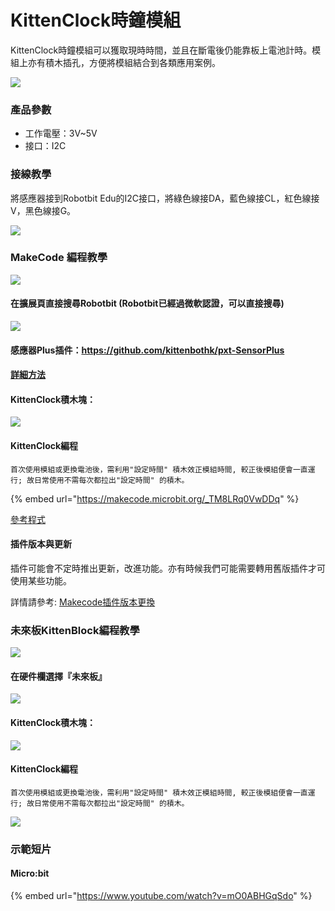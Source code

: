 # KittenClock時鐘模組

KittenClock時鐘模組可以獲取現時時間，並且在斷電後仍能靠板上電池計時。模組上亦有積木插孔，方便將模組結合到各類應用案例。

![](https://kittenbothk.readthedocs.io/en/latest/\_images/kittenclock9.png)

### 產品參數

* 工作電壓：3V\~5V
* 接口：I2C

### 接線教學

將感應器接到Robotbit Edu的I2C接口，將綠色線接DA，藍色線接CL，紅色線接V，黑色線接G。

![](https://kittenbothk.readthedocs.io/en/latest/\_images/kittenclock\_wiring1.png)

### MakeCode 編程教學

![](https://kittenbothk.readthedocs.io/en/latest/\_images/mcbanner12.png)

#### 在擴展頁直接搜尋Robotbit (Robotbit已經過微軟認證，可以直接搜尋)

![](https://kittenbothk.readthedocs.io/en/latest/\_images/robotbit\_search.gif)

#### 感應器Plus插件：https://github.com/kittenbothk/pxt-SensorPlus

#### [詳細方法](../programmingplatforms/makecode/kittenbotandmakecode.md)

#### KittenClock積木塊：

![](https://kittenbothk.readthedocs.io/en/latest/\_images/kittenclock4.png)

#### KittenClock編程

```
首次使用模組或更換電池後，需利用"設定時間" 積木效正模組時間, 較正後模組便會一直運行; 故日常使用不需每次都拉出"設定時間" 的積木。
```

{% embed url="https://makecode.microbit.org/_TM8LRq0VwDDq" %}

[參考程式](https://makecode.microbit.org/\_TM8LRq0VwDDq)

#### 插件版本與更新

插件可能會不定時推出更新，改進功能。亦有時候我們可能需要轉用舊版插件才可使用某些功能。

詳情請參考: [Makecode插件版本更換](../programmingplatforms/makecode/makecodeextupdate.md)

### 未來板KittenBlock編程教學

![](https://kittenbothk.readthedocs.io/en/latest/\_images/kbbanner6.png)

#### 在硬件欄選擇『未來板』

![](https://kittenbothk.readthedocs.io/en/latest/\_images/turbidity\_kb1.png)

#### KittenClock積木塊：

![](https://kittenbothk.readthedocs.io/en/latest/\_images/kittenclock5.png)

#### KittenClock編程

```
首次使用模組或更換電池後，需利用"設定時間" 積木效正模組時間, 較正後模組便會一直運行; 故日常使用不需每次都拉出"設定時間" 的積木。
```

![](https://kittenbothk.readthedocs.io/en/latest/\_images/kittenclock\_code\_kb.png)

### 示範短片

#### Micro:bit

{% embed url="https://www.youtube.com/watch?v=mO0ABHGqSdo" %}

